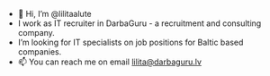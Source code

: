 - 👋 Hi, I’m @lilitaalute 
- I work as IT recruiter in DarbaGuru - a recruitment and consulting company.
- I’m looking for IT specialists on job positions for Baltic based companies. 
- 📫 You can reach me on email lilita@darbaguru.lv 
